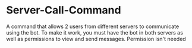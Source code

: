 # Server-Call-Command
A command that allows 2 users from different servers to communicate using the bot. To make it work, you must have the bot in both servers  as well as permissions to view and send messages. Permission isn't needed
